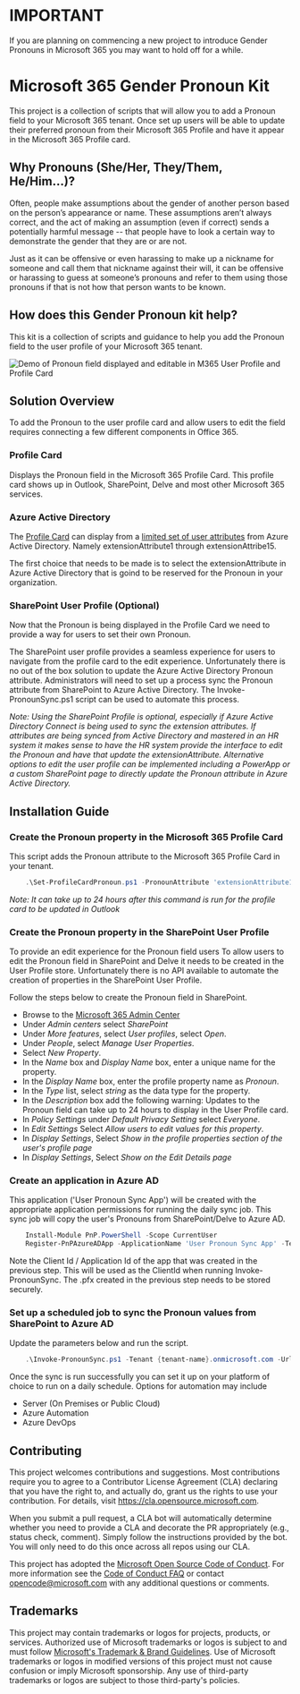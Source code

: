 # IMPORTANT
If you are planning on commencing a new project to introduce Gender Pronouns in Microsoft 365 you may want to hold off for a while.

# Microsoft 365 Gender Pronoun Kit
This project is a collection of scripts that will allow you to add a Pronoun field to your Microsoft 365 tenant. Once set up users will be able to update their preferred pronoun from their Microsoft 365 Profile and have it appear in the Microsoft 365 Profile card.

## Why Pronouns (She/Her, They/Them, He/Him...)?
Often, people make assumptions about the gender of another person based on the person’s appearance or name. These assumptions aren’t always correct, and the act of making an assumption (even if correct) sends a potentially harmful message -- that people have to look a certain way to demonstrate the gender that they are or are not.

Just as it can be offensive or even harassing to make up a nickname for someone and call them that nickname against their will, it can be offensive or harassing to guess at someone’s pronouns and refer to them using those pronouns if that is not how that person wants to be known.

## How does this Gender Pronoun kit help?
This kit is a collection of scripts and guidance to help you add the Pronoun field to the user profile of your Microsoft 365 tenant.

![Demo of Pronoun field displayed and editable in M365 User Profile and Profile Card](https://github.com/merill/media/blob/main/M365-Pronoun-Demo.gif?raw=true)

## Solution Overview
To add the Pronoun to the user profile card and allow users to edit the field requires connecting a few different components in Office 365.

### Profile Card
Displays the Pronoun field in the Microsoft 365 Profile Card. This profile card shows up in Outlook, SharePoint, Delve and most other Microsoft 365 services.

### Azure Active Directory
The [Profile Card](https://docs.microsoft.com/en-us/graph/add-properties-profilecard) can display from a [limited set of user attributes](https://docs.microsoft.com/en-us/graph/add-properties-profilecard#adding-custom-attributes) from Azure Active Directory. Namely extensionAttribute1 through extensionAttribe15.

The first choice that needs to be made is to select the extensionAttribute in Azure Active Directory that is goind to be reserved for the Pronoun in your organization.

### SharePoint User Profile (Optional)
Now that the Pronoun is being displayed in the Profile Card we need to provide a way for users to set their own Pronoun.

The SharePoint user profile provides a seamless experience for users to navigate from the profile card to the edit experience. Unfortunately there is no out of the box solution to update the Azure Active Directory Pronoun attribute. Administrators will need to set up a process sync the Pronoun attribute from SharePoint to Azure Active Directory. The Invoke-PronounSync.ps1 script can be used to automate this process.

*Note: Using the SharePoint Profile is optional, especially if Azure Active Directory Connect is being used to sync the extension attributes. If attributes are being synced from Active Directory and mastered in an HR system it makes sense to have the HR system provide the interface to edit the Pronoun and have that update the extensionAttribute.*
*Alternative options to edit the user profile can be implemented including a PowerApp or a custom SharePoint page to directly update the Pronoun attribute in Azure Active Directory.*

## Installation Guide
### Create the Pronoun property in the Microsoft 365 Profile Card
This script adds the Pronoun attribute to the Microsoft 365 Profile Card in your tenant. 
```powershell
    .\Set-ProfileCardPronoun.ps1 -PronounAttribute 'extensionAttribute1'
```
*Note: It can take up to 24 hours after this command is run for the profile card to be updated in Outlook*


### Create the Pronoun property in the SharePoint User Profile
To provide an edit experience for the Pronoun field users To allow users to edit the Pronoun field in SharePoint and Delve it needs to be created in the User Profile store. Unfortunately there is no API available to automate the creation of properties in the SharePoint User Profile.

Follow the steps below to create the Pronoun field in SharePoint.
* Browse to the [Microsoft 365 Admin Center](https://admin.microsoft.com)
* Under *Admin centers* select *SharePoint*
* Under *More features*, select *User profiles*, select *Open*.
* Under *People*, select *Manage User Properties*.
* Select *New Property*.
* In the *Name* box and *Display Name* box, enter a unique name for the property.
* In the *Display Name* box, enter the profile property name as *Pronoun*.
* In the *Type* list, select *string* as the data type for the property.
* In the *Description* box add the following warning: Updates to the Pronoun field can take up to 24 hours to display in the User Profile card.
* In *Policy Settings* under *Default Privacy Setting* select *Everyone*.
* In *Edit Settings* Select *Allow users to edit values for this property*.
* In *Display Settings*, Select *Show in the profile properties section of the user's profile page*
* In *Display Settings*, Select *Show on the Edit Details page*

### Create an application in Azure AD
This application ('User Pronoun Sync App') will be created with the appropriate application permissions for running the daily sync job. This sync job will copy the user's Pronouns from SharePoint/Delve to Azure AD.
```powershell
    Install-Module PnP.PowerShell -Scope CurrentUser
    Register-PnPAzureADApp -ApplicationName 'User Pronoun Sync App' -Tenant {tenant-name}.onmicrosoft.com -GraphApplicationPermissions 'User.ReadWrite.All' -SharePointApplicationPermissions 'User.Read.All' -DeviceLogin
```

Note the Client Id / Application Id of the app that was created in the previous step. This will be used as the ClientId when running Invoke-PronounSync. The .pfx created in the previous step needs to be stored securely.

### Set up a scheduled job to sync the Pronoun values from SharePoint to Azure AD
Update the parameters below and run the script. 
```powershell
    .\Invoke-PronounSync.ps1 -Tenant {tenant-name}.onmicrosoft.com -Url 'https://{tenant-name}-admin.sharepoint.com' -ClientId {ClientId of User Pronoun Sync app created above} -CertificatePath .\PnPPowerShell.pfx -PronounAttribute 'extensionAttribute1'
```

Once the sync is run successfully you can set it up on your platform of choice to run on a daily schedule. Options for automation may include
* Server (On Premises or Public Cloud)
* Azure Automation
* Azure DevOps


## Contributing

This project welcomes contributions and suggestions.  Most contributions require you to agree to a
Contributor License Agreement (CLA) declaring that you have the right to, and actually do, grant us
the rights to use your contribution. For details, visit https://cla.opensource.microsoft.com.

When you submit a pull request, a CLA bot will automatically determine whether you need to provide
a CLA and decorate the PR appropriately (e.g., status check, comment). Simply follow the instructions
provided by the bot. You will only need to do this once across all repos using our CLA.

This project has adopted the [Microsoft Open Source Code of Conduct](https://opensource.microsoft.com/codeofconduct/).
For more information see the [Code of Conduct FAQ](https://opensource.microsoft.com/codeofconduct/faq/) or
contact [opencode@microsoft.com](mailto:opencode@microsoft.com) with any additional questions or comments.

## Trademarks

This project may contain trademarks or logos for projects, products, or services. Authorized use of Microsoft 
trademarks or logos is subject to and must follow 
[Microsoft's Trademark & Brand Guidelines](https://www.microsoft.com/en-us/legal/intellectualproperty/trademarks/usage/general).
Use of Microsoft trademarks or logos in modified versions of this project must not cause confusion or imply Microsoft sponsorship.
Any use of third-party trademarks or logos are subject to those third-party's policies.
